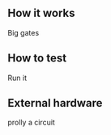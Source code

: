 <!---

This file is used to generate your project data sheet. Please fill in the information below and delete any unused
sections.

You can also include images in this folder and reference them in the markdown. Each image must be less than
512 kb in size, and the combined size of all images must be less than 1 MB.

-->

## How it works

Big gates

## How to test

Run it

## External hardware

prolly a circuit
